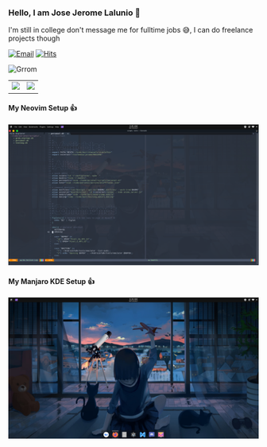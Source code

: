 


### Hello, I am Jose Jerome Lalunio 👋
I'm still in college don't message me for fulltime jobs 😅, I can do freelance projects though
 
[![Email](https://img.shields.io/badge/Email-Contact-red?style=for-the-badge&logo=gmail)](mailto:josejeromelalunio@gmail.com)
[![Hits](https://hits.seeyoufarm.com/api/count/incr/badge.svg?url=https%3A%2F%2Fgithub.com%2FGrrom&count_bg=%2379C83D&title_bg=%23555555&icon=linux.svg&icon_color=%23E7E7E7&title=views&edge_flat=false)](https://hits.seeyoufarm.com)


![Grrom](https://github-profile-summary-cards.vercel.app/api/cards/profile-details?username=Grrom&theme=solarized_dark)

<table>
  <tr>
    <td valign="top"><img height="300px" src="https://media.giphy.com/media/Vuw9m5wXviFIQ/giphy.gif"></img></td>
    <td valign="top"><img height="300px" src="https://github-readme-stats.vercel.app/api/top-langs?username=Grrom&show_icons=true&theme=radical"/></td>
  </tr>
</table>

#### My Neovim Setup 👍
<img src="https://github.com/Grrom/Grrom/blob/main/neovim.png"/>
 
#### My Manjaro KDE Setup 👍
<img src="https://github.com/Grrom/Grrom/blob/main/manjaro.png"/>

 



